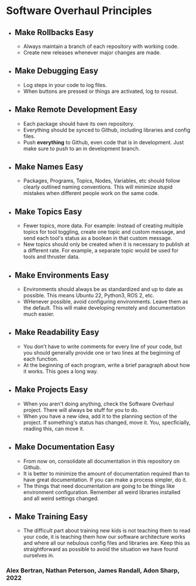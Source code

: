# Software Overhaul Principles
* ## Make Rollbacks Easy
  * Always maintain a branch of each repository with working code.
  * Create new releases whenever major changes are made.
* ## Make Debugging Easy
  * Log steps in your code to log files.
  * When buttons are pressed or things are activated, log to rosout.
* ## Make Remote Development Easy
  * Each package should have its own repository.
  * Everything should be synced to Github, including libraries and config files.
  * Push **everything** to Github, even code that is in development. Just make sure to push to an in development branch.
* ## Make Names Easy
  * Packages, Programs, Topics, Nodes, Variables, etc should follow clearly outlined naming conventions. This will minimize stupid mistakes when different people work on the same code.
* ## Make Topics Easy
  * Fewer topics, more data. For example: Instead of creating multiple topics for tool toggling, create one topic and custom message, and send each tool's status as a boolean in that custom message.
  * New topics should only be created when it is necessary to publish at a different rate. For example, a separate topic would be used for tools and thruster data.
* ## Make Environments Easy
  * Environments should always be as standardized and up to date as possible. This means Ubuntu 22, Python3, ROS 2, etc. 
  * WHenever possible, avoid configuring environments. Leave them as the default. This will make developing remotely and documentation much easier.
* ## Make Readability Easy
  * You don't have to write comments for every line of your code, but you should generally provide one or two lines at the beginning of each function.
  * At the beginning of each program, write a brief paragraph about how it works. This goes a long way.
* ## Make Projects Easy
  * When you aren't doing anything, check the Software Overhaul project. There will always be stuff for you to do.
  * When you have a new idea, add it to the planning section of the project. If something's status has changed, move it. You, specficially, reading this, can move it.
* ## Make Documentation Easy
  * From now on, consolidate all documentation in this repository on Github.
  * It is better to minimize the amount of documentation required than to have great documentation. If you can make a process simpler, do it.
  * The things that need documentation are going to be things like environment configuration. Remember all weird libraries installed and all weird settings changed.
* ## Make Training Easy
  * The difficult part about training new kids is not teaching them to read your code, it is teaching them how our software architecture works and where all our nebulous config files and libraries are. Keep this as straightforward as possible to avoid the situation we have found ourselves in.

### Alex Bertran, Nathan Peterson, James Randall, Adon Sharp, 2022
